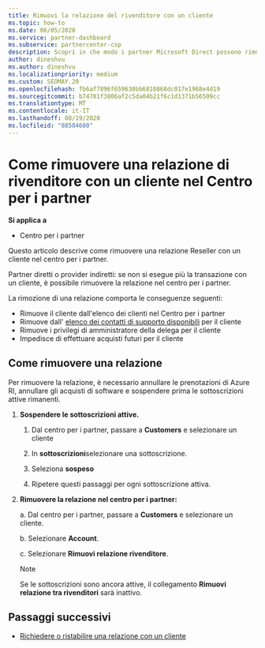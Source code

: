 ```yaml
---
title: Rimuovi la relazione del rivenditore con un cliente
ms.topic: how-to
ms.date: 06/05/2020
ms.service: partner-dashboard
ms.subservice: partnercenter-csp
description: Scopri in che modo i partner Microsoft Direct possono rimuovere i clienti dall'elenco, rimuovere i privilegi amministrativi delegati e interrompere il supporto o l'acquisto per un cliente.
author: dineshvu
ms.author: dineshvu
ms.localizationpriority: medium
ms.custom: SEOMAY.20
ms.openlocfilehash: fb6af7896f659630bb6810868dc017e1968e4d19
ms.sourcegitcommit: b74701f3806af2c5da04b21f6c1d1371b56509cc
ms.translationtype: MT
ms.contentlocale: it-IT
ms.lasthandoff: 08/19/2020
ms.locfileid: "88584680"
---
```

# <a name="how-to-remove-a-reseller-relationship-with-a-customer-in-partner-center"></a>Come rimuovere una relazione di rivenditore con un cliente nel Centro per i partner

**Si applica a**

- Centro per i partner

Questo articolo descrive come rimuovere una relazione Reseller con un cliente nel centro per i partner.

Partner diretti o provider indiretti: se non si esegue più la transazione con un cliente, è possibile rimuovere la relazione nel centro per i partner.

La rimozione di una relazione comporta le conseguenze seguenti:

- Rimuove il cliente dall'elenco dei clienti nel Centro per i partner
- Rimuove dall' [elenco dei contatti di supporto disponibili](assign-support-contacts.md) per il cliente
- Rimuove i privilegi di amministratore della delega per il cliente
- Impedisce di effettuare acquisti futuri per il cliente

## <a name="how-to-remove-a-relationship"></a>Come rimuovere una relazione

Per rimuovere la relazione, è necessario annullare le prenotazioni di Azure RI, annullare gli acquisti di software e sospendere prima le sottoscrizioni attive rimanenti.

1. **Sospendere le sottoscrizioni attive.**

   1. Dal centro per i partner, passare a **Customers** e selezionare un cliente

   2. In **sottoscrizioni**selezionare una sottoscrizione.

   3. Seleziona **sospeso**

   4. Ripetere questi passaggi per ogni sottoscrizione attiva.

2. **Rimuovere la relazione nel centro per i partner:**

   a. Dal centro per i partner, passare a **Customers** e selezionare un cliente.

   b. Selezionare **Account**.

   c. Selezionare **Rimuovi relazione rivenditore**.

   > [!NOTE]
   > Se le sottoscrizioni sono ancora attive, il collegamento **Rimuovi relazione tra rivenditori** sarà inattivo.

## <a name="next-steps"></a>Passaggi successivi

- [Richiedere o ristabilire una relazione con un cliente](request-a-relationship-with-a-customer.md)
